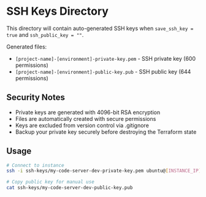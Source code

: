 # SSH Keys Directory

This directory will contain auto-generated SSH keys when `save_ssh_key = true` and `ssh_public_key = ""`.

Generated files:
- `[project-name]-[environment]-private-key.pem` - SSH private key (600 permissions)
- `[project-name]-[environment]-public-key.pub` - SSH public key (644 permissions)

## Security Notes

- Private keys are generated with 4096-bit RSA encryption
- Files are automatically created with secure permissions
- Keys are excluded from version control via .gitignore
- Backup your private key securely before destroying the Terraform state

## Usage

```bash
# Connect to instance
ssh -i ssh-keys/my-code-server-dev-private-key.pem ubuntu@[INSTANCE_IP]

# Copy public key for manual use
cat ssh-keys/my-code-server-dev-public-key.pub
```